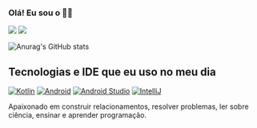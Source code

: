 ### Olá! Eu sou o  ✌🏾

<div>
  <a href = "https://www.linkedin.com/in/devweslly/"><img src="https://img.shields.io/badge/LinkedIn-0077B5?style=for-the-badge&logo=linkedin&logoColor=white"></a>
  <a href = "mailto:devweslly@gmail.com"><img src="https://img.shields.io/badge/Gmail-D14836?style=for-the-badge&logo=gmail&logoColor=white" target="_blank"></a>
</div>


![Anurag's GitHub stats](https://github-readme-stats.vercel.app/api?username=devweslly&show_icons=true&theme=radical)
<!-- [![Top Langs](https://github-readme-stats.vercel.app/api/top-langs/?username=devweslly&layout=compact)](https://github.com/anuraghazra/github-readme-stats) -->

## Tecnologias e IDE que eu uso no meu dia

[![Kotlin](https://img.shields.io/badge/Kotlin-0095D5?&style=for-the-badge&logo=kotlin&logoColor=white)]()
[![Android](https://img.shields.io/badge/Android-3DDC84?style=for-the-badge&logo=android&logoColor=white)]()
[![Android Studio](https://img.shields.io/badge/Android_Studio-3DDC84?style=for-the-badge&logo=android-studio&logoColor=white)]()
[![IntelliJ](https://img.shields.io/badge/IntelliJ_IDEA-000000.svg?style=for-the-badge&logo=intellij-idea&logoColor=white)]()

Apaixonado em construir relacionamentos, resolver problemas, ler sobre ciência, ensinar e aprender programação.
